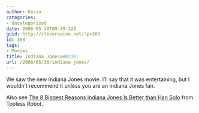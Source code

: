 ```yaml
---
author: Kevin
categories:
- Uncategorized
date: 2008-05-30T09:49:32Z
guid: http://cleverswine.net/?p=388
id: 388
tags:
- Movies
title: Indiana Jones&#8230;
url: /2008/05/30/indiana-jones/
---
```


We saw the new Indiana Jones movie. I&#8217;ll say that it was entertaining, but I wouldn&#8217;t recommend it unless you are an Indiana Jones fan.

Also see [The 8 Biggest Reasons Indiana Jones Is Better than Han Solo](http://www.toplessrobot.com/2008/05/the_8_biggest_reasons_indiana_jones_is_better_than.php) from Topless Robot.